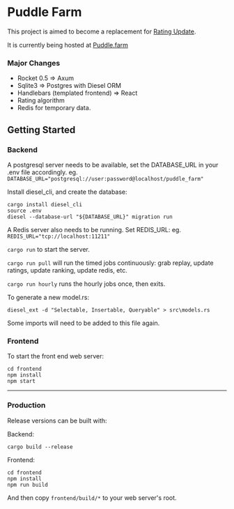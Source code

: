 # Puddle Farm

This project is aimed to become a replacement for [Rating Update](https://github.com/nemasu/rating-update).

It is currently being hosted at [Puddle.farm](https://puddle.farm)

### Major Changes
- Rocket 0.5 => Axum
- Sqlite3 => Postgres with Diesel ORM
- Handlebars (templated frontend) => React
- Rating algorithm
- Redis for temporary data.

## Getting Started

### Backend

A postgresql server needs to be available, set the DATABASE_URL in your .env file accordingly.
eg. `DATABASE_URL="postgresql://user:password@localhost/puddle_farm"`

Install diesel_cli, and create the database:
```
cargo install diesel_cli
source .env
diesel --database-url "${DATABASE_URL}" migration run
```

A Redis server also needs to be running. Set REDIS_URL:
eg. `REDIS_URL="tcp://localhost:11211"`

`cargo run` to start the server.

`cargo run pull` will run the timed jobs continuously: grab replay, update ratings, update ranking, update redis, etc.

`cargo run hourly` runs the hourly jobs once, then exits.

To generate a new model.rs:

`diesel_ext -d "Selectable, Insertable, Queryable" > src\models.rs`

Some imports will need to be added to this file again.


### Frontend
To start the front end web server:

```
cd frontend
npm install
npm start
```
---
### Production
Release versions can be built with:

Backend:
```
cargo build --release
```

Frontend:
```
cd frontend
npm install
npm run build
```

And then copy `frontend/build/*` to your web server's root.
